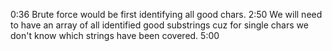 0:36 Brute force would be first identifying all good chars.
2:50 We will need to have an array of all identified good substrings cuz for single chars we don't know which strings have been covered.
5:00 

